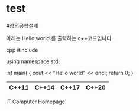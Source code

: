 # test


#창의공학설계


아래는 Hello.world.를 출력하는 c++코드입니다.

cpp
#include <iostream>

using namespace std;

int main(
{
cout << "Hello world" << endl;
return 0;
}

| C++11 | C++14 | C++17 | C++20 |
| :---: | :---: | :---: | :---: |

IT Computer Homepage
